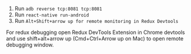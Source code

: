 1. Run `adb reverse tcp:8081 tcp:8081`
2. Run `react-native run-android`
3. Run `Alt+Shift+arrow up for remote monitoring in Redux Devtools`

For redux debugging open Redux DevTools Extension in Chrome devtools and use shift+alt+arrow up (Cmd+Ctrl+Arrow up on Mac) to open remote debugging window.
